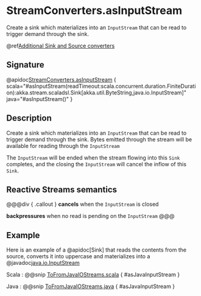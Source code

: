 # StreamConverters.asInputStream

Create a sink which materializes into an `InputStream` that can be read to trigger demand through the sink.

@ref[Additional Sink and Source converters](../index.md#additional-sink-and-source-converters)

## Signature

@apidoc[StreamConverters.asInputStream](StreamConverters$) { scala="#asInputStream(readTimeout:scala.concurrent.duration.FiniteDuration):akka.stream.scaladsl.Sink[akka.util.ByteString,java.io.InputStream]" java="#asInputStream()" }


## Description

Create a sink which materializes into an `InputStream` that can be read to trigger demand through the sink.
Bytes emitted through the stream will be available for reading through the `InputStream`

The `InputStream` will be ended when the stream flowing into this `Sink` completes, and the closing the
`InputStream` will cancel the inflow of this `Sink`.

## Reactive Streams semantics

@@@div { .callout }
**cancels** when the `InputStream` is closed

**backpressures** when no read is pending on the `InputStream`
@@@

## Example
Here is an example of a @apidoc[Sink] that reads the contents from the source, converts it into uppercase and materializes into a @javadoc[java.io.InputStream](java.io.InputStream)

Scala
:   @@snip [ToFromJavaIOStreams.scala](/akka-docs/src/test/scala/docs/stream/operators/converters/ToFromJavaIOStreams.scala) { #asJavaInputStream }

Java
:   @@snip [ToFromJavaIOStreams.java](/akka-docs/src/test/java/jdocs/stream/operators/converters/ToFromJavaIOStreams.java) { #asJavaInputStream }
